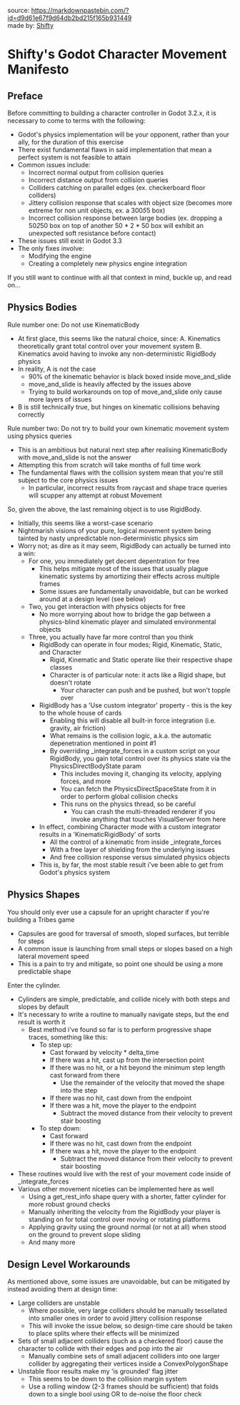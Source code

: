 source: https://markdownpastebin.com/?id=d9d61e67f9d64db2bd215f165b931449  
made by: [Shifty](https://github.com/Shfty)


# Shifty's Godot Character Movement Manifesto

## Preface

Before committing to building a character controller in Godot 3.2.x, it is necessary to come to terms with the following:
* Godot's physics implementation will be your opponent, rather than your ally, for the duration of this exercise
* There exist fundamental flaws in said implementation that mean a perfect system is not feasible to attain
* Common issues include:
    * Incorrect normal output from collision queries
    * Incorrect distance output from collision queries
    * Colliders catching on parallel edges (ex. checkerboard floor colliders)
    * Jittery collision response that scales with object size (becomes more extreme for non unit objects, ex. a 300*5*5 box)
    * Incorrect collision response between large bodies (ex. dropping a 50*2*50 box on top of another 50 * 2 * 50 box will exhibit an unexpected soft resistance before contact)
* These issues still exist in Godot 3.3
* The only fixes involve:
    * Modifying the engine
    * Creating a completely new physics engine integration

If you still want to continue with all that context in mind, buckle up, and read on...


## Physics Bodies

Rule number one: Do not use KinematicBody
* At first glace, this seems like the natural choice, since:
    A. Kinematics theoretically grant total control over your movement system
    B. Kinematics avoid having to invoke any non-deterministic RigidBody physics
* In reality, A is not the case
    * 90% of the kinematic behavior is black boxed inside move_and_slide
    * move_and_slide is heavily affected by the issues above
    * Trying to build workarounds on top of move_and_slide only cause more layers of issues
* B is still technically true, but hinges on kinematic collisions behaving correctly

Rule number two: Do not try to build your own kinematic movement system using physics queries
* This is an ambitious but natural next step after realising KinematicBody with move_and_slide is not the answer
* Attempting this from scratch will take months of full time work
* The fundamental flaws with the collision system mean that you're still subject to the core physics issues
    * In particular, incorrect results from raycast and shape trace queries will scupper any attempt at robust Movement

So, given the above, the last remaining object is to use RigidBody.
* Initially, this seems like a worst-case scenario
* Nightmarish visions of your pure, logical movement system being tainted by nasty unpredictable non-deterministic physics sim
* Worry not; as dire as it may seem, RigidBody can actually be turned into a win:
    * For one, you immediately get decent depentration for free
        * This helps mitigate most of the issues that usually plague kinematic systems by amortizing their effects across multiple frames
        * Some issues are fundamentally unavoidable, but can be worked around at a design level (see below)
    * Two, you get interaction with physics objects for free
        * No more worrying about how to bridge the gap between a physics-blind kinematic player and simulated environmental objects
    * Three, you actually have far more control than you think
        * RigidBody can operate in four modes; Rigid, Kinematic, Static, and Character
            * Rigid, Kinematic and Static operate like their respective shape classes
            * Character is of particular note: it acts like a Rigid shape, but doesn't rotate
                * Your character can push and be pushed, but won't topple over
        * RigidBody has a 'Use custom integrator' property - this is the key to the whole house of cards
            * Enabling this will disable all built-in force integration (i.e. gravity, air friction)
            * What remains is the collision logic, a.k.a. the automatic depenetration mentioned in point #1
            * By overriding _integrate_forces in a custom script on your RigidBody, you gain total control over its physics state via the PhysicsDirectBodyState param
                * This includes moving it, changing its velocity, applying forces, and more
                * You can fetch the PhysicsDirectSpaceState from it in order to perform global collision checks
                * This runs on the physics thread, so be careful
                    * You can crash the multi-threaded renderer if you invoke anything that touches VisualServer from here
        * In effect, combining Character mode with a custom integrator results in a 'KinematicRigidBody' of sorts
            * All the control of a kinematic from inside _integrate_forces
            * With a free layer of shielding from the underlying issues
            * And free collision response versus simulated physics objects
        * This is, by far, the most stable result i've been able to get from Godot's physics system


## Physics Shapes

You should only ever use a capsule for an upright character if you're building a Tribes game
* Capsules are good for traversal of smooth, sloped surfaces, but terrible for steps
* A common issue is launching from small steps or slopes based on a high lateral movement speed
* This is a pain to try and mitigate, so point one should be using a more predictable shape

Enter the cylinder.
* Cylinders are simple, predictable, and collide nicely with both steps and slopes by default
* It's necessary to write a routine to manually navigate steps, but the end result is worth it
    * Best method i've found so far is to perform progressive shape traces, something like this:
        * To step up:
            * Cast forward by velocity * delta_time
            * If there was a hit, cast up from the intersection point
            * If there was no hit, or a hit beyond the minimum step length cast forward from there
                - Use the remainder of the velocity that moved the shape into the step
            * If there was no hit, cast down from the endpoint
            * If there was a hit, move the player to the endpoint
                * Subtract the moved distance from their velocity to prevent stair boosting
        * To step down:
            * Cast forward
            * If there was no hit, cast down from the endpoint
            * If there was a hit, move the player to the endpoint
                * Subtract the moved distance from their velocity to prevent stair boosting
* These routines would live with the rest of your movement code inside of _integrate_forces
* Various other movement niceties can be implemented here as well
    * Using a get_rest_info shape query with a shorter, fatter cylinder for more robust ground checks
    * Manually inheriting the velocity from the RigidBody your player is standing on for total control over moving or rotating platforms
    * Applying gravity using the ground normal (or not at all) when stood on the ground to prevent slope sliding
    * And many more


## Design Level Workarounds

As mentioned above, some issues are unavoidable, but can be mitigated by instead avoiding them at design time:
* Large colliders are unstable
    * Where possible, very large colliders should be manually tessellated into smaller ones in order to avoid jittery collision response
    * This will invoke the issue below, so design-time care should be taken to place splits where their effects will be minimized
* Sets of small adjacent colliders (such as a checkered floor) cause the character to collide with their edges and pop into the air
    * Manually combine sets of small adjacent colliders into one larger collider by aggregating their vertices inside a ConvexPolygonShape
* Unstable floor results make my 'is grounded' flag jitter
    * This seems to be down to the collision margin system
    * Use a rolling window (2-3 frames should be sufficient) that folds down to a single bool using OR to de-noise the floor check

